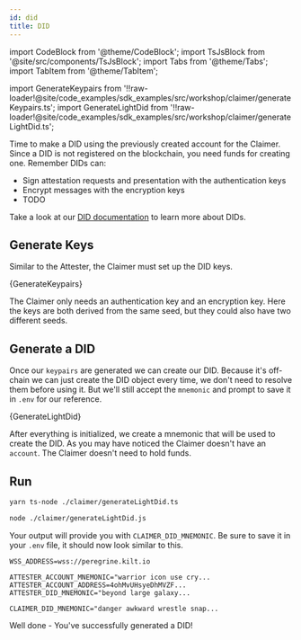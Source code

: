 ```yaml
---
id: did
title: DID
---
```


import CodeBlock from '@theme/CodeBlock';
import TsJsBlock from '@site/src/components/TsJsBlock';
import Tabs from '@theme/Tabs';
import TabItem from '@theme/TabItem';

import GenerateKeypairs from '!!raw-loader!@site/code_examples/sdk_examples/src/workshop/claimer/generateKeypairs.ts';
import GenerateLightDid from '!!raw-loader!@site/code_examples/sdk_examples/src/workshop/claimer/generateLightDid.ts';

Time to make a DID using the previously created account for the <span className="label-role claimer">Claimer</span>.
Since a DID is not registered on the blockchain, you need funds for creating one.
Remember DIDs can:

- Sign attestation requests and presentation with the authentication keys
- Encrypt messages with the encryption keys
- TODO

Take a look at our [DID documentation](../../../develop/01_sdk/02_cookbook/01_dids/01_full_did_creation.md) to learn more about DIDs.

## Generate Keys

Similar to the Attester, the Claimer must set up the DID keys.

<TsJsBlock fileName="claimer/generateKeypairs">
  {GenerateKeypairs}
</TsJsBlock>

The Claimer only needs an authentication key and an encryption key.
Here the keys are both derived from the same seed, but they could also have two different seeds.

## Generate a DID

Once our `keypairs` are generated we can create our DID.
Because it's off-chain we can just create the DID object every time, we don't need to resolve them before using it.
But we'll still accept the `mnemonic` and prompt to save it in `.env` for our reference.

<TsJsBlock fileName="claimer/generateLightDid">
  {GenerateLightDid}
</TsJsBlock>

After everything is initialized, we create a mnemonic that will be used to create the DID.
As you may have noticed the Claimer doesn't have an `account`.
The Claimer doesn't need to hold funds.

## Run

<Tabs groupId="ts-js-choice">
  <TabItem value='ts' label='Typescript' default>

  ```bash
  yarn ts-node ./claimer/generateLightDid.ts
  ```

  </TabItem>
  <TabItem value='js' label='Javascript' default>

  ```bash
  node ./claimer/generateLightDid.js
  ```

  </TabItem>
</Tabs>

Your output will provide you with `CLAIMER_DID_MNEMONIC`.
Be sure to save it in your `.env` file, it should now look similar to this.

```env title=".env"
WSS_ADDRESS=wss://peregrine.kilt.io

ATTESTER_ACCOUNT_MNEMONIC="warrior icon use cry...
ATTESTER_ACCOUNT_ADDRESS=4ohMvUHsyeDhMVZF...
ATTESTER_DID_MNEMONIC="beyond large galaxy...

CLAIMER_DID_MNEMONIC="danger awkward wrestle snap...
```

Well done - You've successfully generated a DID!
